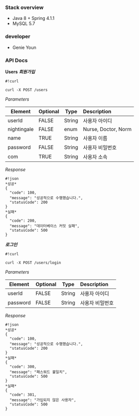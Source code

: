 ### Stack overview ###

* Java 8 + Spring 4.1.1
* MySQL 5.7


### developer ###

* Genie Youn 

### API Docs ###

**Users** 
***회원가입***     
```
#!curl

curl -X POST /users
```

*Parameters*

| Element    | Optional   | Type  |   Description       |
| -----------|:-----------| ------|:--------------------|
|  userId    |    FALSE   | String| 사용자 아이디       |
| nightingale|    FALSE   | enum  | Nurse, Doctor, Norm |
|  name      |    TRUE    | String| 사용자 이름         |
|  password  |    FALSE   | String| 사용자 비밀번호     |
|  com       |    TRUE   | String| 사용자 소속          |

*Response*
```
#!json
*성공*
{
  "code": 100,
  "message": "성공적으로 수행했습니다.",
  "statusCode": 200
}
*실패*
{
  "code": 200,
  "message": "데이터베이스 커밋 실패",
  "statusCode": 500
}
```
***로그인***
```
#!curl

curl -X POST /users/login
```

*Parameters*

| Element    | Optional   | Type  |   Description       |
| -----------|:-----------| ------|:--------------------|
|  userId    |    FALSE   | String| 사용자 아이디       |
|  password  |    FALSE   | String| 사용자 비밀번호     |

*Response*
```
#!json
*성공*
{
  "code": 100,
  "message": "성공적으로 수행했습니다.",
  "statusCode": 200
}
*실패*
{
  "code": 300,
  "message": "패스워드 불일치",
  "statusCode": 500
}
*실패*
{
  "code": 301,
  "message": "가입되지 않은 사용자",
  "statusCode": 500
}
```
